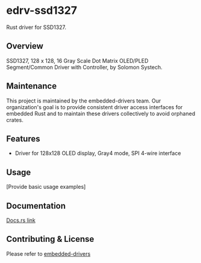 # edrv-ssd1327

Rust driver for SSD1327.

## Overview

SSD1327, 128 x 128, 16 Gray Scale Dot Matrix OLED/PLED Segment/Common Driver with Controller, by Solomon Systech.

## Maintenance

This project is maintained by the embedded-drivers team. Our organization's goal is to provide consistent driver access interfaces for embedded Rust and to maintain these drivers collectively to avoid orphaned crates.

## Features

- Driver for 128x128 OLED display, Gray4 mode, SPI 4-wire interface

## Usage

[Provide basic usage examples]

## Documentation

[Docs.rs link](https://docs.rs/edrv-ssd1327/)

## Contributing & License

Please refer to [embedded-drivers](https://github.com/embedded-drivers/embedded-drivers)
